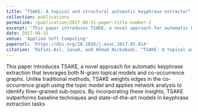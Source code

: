 ```yaml
---
title: "TSAKE: A topical and structural automatic keyphrase extractor"
collection: publications
permalink: /publication/2017-08-31-paper-title-number-2
excerpt: 'This paper introduces TSAKE, a novel approach for automatic keyphrase extraction that leverages both N-gram topical models and co-occurrence graphs. Unlike traditional methods, TSAKE weights edges in the co-occurrence graph using the topic model and applies network analysis to identify finer-grained sub-topics. By incorporating these insights, TSAKE outperforms baseline techniques and state-of-the-art models in keyphrase extraction tasks'
date: 2017-08-31
venue: 'Applied Soft Computing'
paperurl: 'https://doi.org/10.1016/j.asoc.2017.05.014'
citation: 'Rafiei-Asl, Javad, and Ahmad Nickabadi. "TSAKE: A topical and structural automatic keyphrase extractor." Applied soft computing 58 (2017): 620-630.'
---
```


This paper introduces TSAKE, a novel approach for automatic keyphrase extraction that leverages both N-gram topical models and co-occurrence graphs. Unlike traditional methods, TSAKE weights edges in the co-occurrence graph using the topic model and applies network analysis to identify finer-grained sub-topics. By incorporating these insights, TSAKE outperforms baseline techniques and state-of-the-art models in keyphrase extraction tasks
